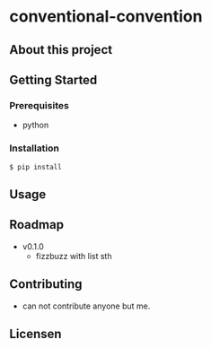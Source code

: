 # conventional-convention

## About this project

## Getting Started 

### Prerequisites

- python 

### Installation

```shell
$ pip install 

```

## Usage

## Roadmap

- v0.1.0
	- fizzbuzz with list sth

## Contributing

- can not contribute anyone but me.

## Licensen
